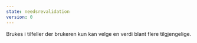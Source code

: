 ```yaml
---
state: needsrevalidation
version: 0
---
```

Brukes i tilfeller der brukeren kun kan velge en verdi blant flere tilgjengelige.
